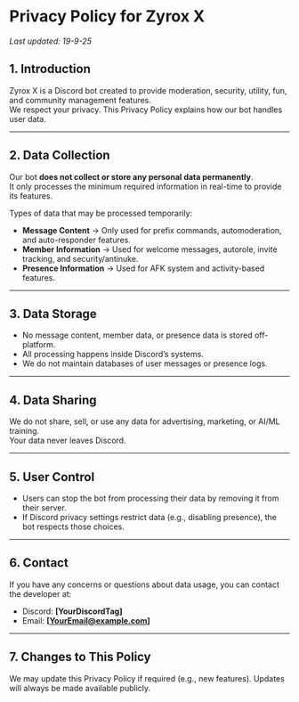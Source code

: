# Privacy Policy for Zyrox X

_Last updated: 19-9-25_

## 1. Introduction
Zyrox X is a Discord bot created to provide moderation, security, utility, fun, and community management features.  
We respect your privacy. This Privacy Policy explains how our bot handles user data.

---

## 2. Data Collection
Our bot **does not collect or store any personal data permanently**.  
It only processes the minimum required information in real-time to provide its features.

Types of data that may be processed temporarily:
- **Message Content** → Only used for prefix commands, automoderation, and auto-responder features.  
- **Member Information** → Used for welcome messages, autorole, invite tracking, and security/antinuke.  
- **Presence Information** → Used for AFK system and activity-based features.  

---

## 3. Data Storage
- No message content, member data, or presence data is stored off-platform.  
- All processing happens inside Discord’s systems.  
- We do not maintain databases of user messages or presence logs.  

---

## 4. Data Sharing
We do not share, sell, or use any data for advertising, marketing, or AI/ML training.  
Your data never leaves Discord.  

---

## 5. User Control
- Users can stop the bot from processing their data by removing it from their server.  
- If Discord privacy settings restrict data (e.g., disabling presence), the bot respects those choices.  

---

## 6. Contact
If you have any concerns or questions about data usage, you can contact the developer at:  
- Discord: **[YourDiscordTag]**  
- Email: **[YourEmail@example.com]**

---

## 7. Changes to This Policy
We may update this Privacy Policy if required (e.g., new features). Updates will always be made available publicly.
